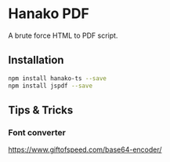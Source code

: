 # Hanako PDF
A brute force HTML to PDF script.

## Installation

```bash
npm install hanako-ts --save
npm install jspdf --save
```

## Tips & Tricks

### Font converter

https://www.giftofspeed.com/base64-encoder/

